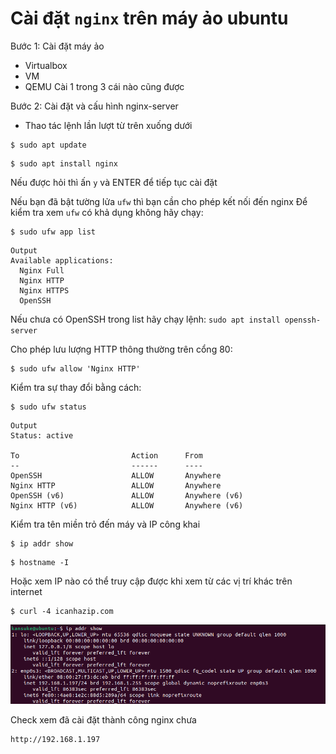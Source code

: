 # Cài đặt `nginx` trên máy ảo ubuntu 

Bước 1: Cài đặt máy ảo

- Virtualbox
- VM
- QEMU
Cài 1 trong 3 cái nào cũng được

Bước 2: Cài đặt và cấu hình nginx-server

- Thao tác lệnh lần lượt từ trên xuống dưới

```
$ sudo apt update

```

```
$ sudo apt install nginx

```

Nếu được hỏi thì ấn `y` và ENTER để tiếp tục cài đặt

Nếu bạn đã bật tường lửa `ufw` thì bạn cần cho phép kết nối đến nginx
Để kiểm tra xem `ufw` có khả dụng không hãy chạy:

```
$ sudo ufw app list

```

```
Output
Available applications:
  Nginx Full
  Nginx HTTP
  Nginx HTTPS
  OpenSSH

```

Nếu chưa có OpenSSH trong list hãy chạy lệnh: `sudo apt install openssh-server`

Cho phép lưu lượng HTTP thông thường trên cổng 80:

```
$ sudo ufw allow 'Nginx HTTP'

```

Kiểm tra sự thay đổi bằng cách:

```
$ sudo ufw status

```

```
Output
Status: active

To                         Action      From
--                         ------      ----
OpenSSH                    ALLOW       Anywhere
Nginx HTTP                 ALLOW       Anywhere
OpenSSH (v6)               ALLOW       Anywhere (v6)
Nginx HTTP (v6)            ALLOW       Anywhere (v6)

```

Kiểm tra tên miền trỏ đến máy và IP công khai

```
$ ip addr show

```

```
$ hostname -I

```

Hoặc xem IP nào có thể truy cập được khi xem từ các vị trí khác trên internet

```
$ curl -4 icanhazip.com

```

![IP](./image/20250922_170038.png) 


Check xem đã cài đặt thành công nginx chưa

```
http://192.168.1.197

```



